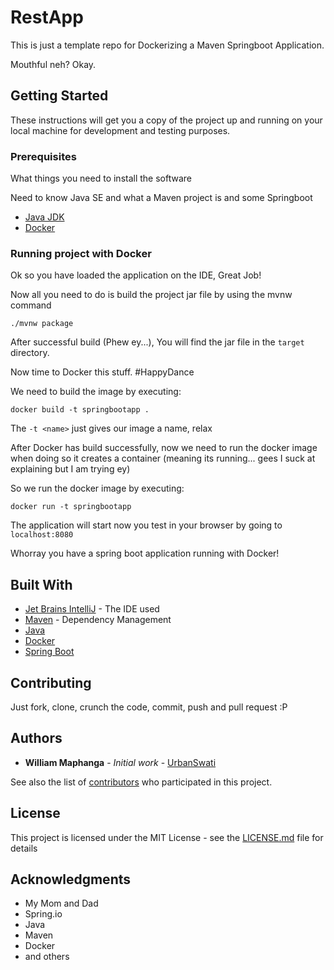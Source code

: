 # RestApp

This is just a template repo for Dockerizing a Maven Springboot Application.

Mouthful neh? Okay.

## Getting Started

These instructions will get you a copy of the project up and running on your local machine for development and testing purposes.

### Prerequisites

What things you need to install the software

Need to know Java SE and what a Maven project is and some Springboot

- [Java JDK](http://www.oracle.com/technetwork/java/javase/downloads/jdk8-downloads-2133151.html)
- [Docker](https://www.docker.com/get-docker)


### Running project with Docker

Ok so you have loaded the application on the IDE, Great Job!

Now all you need to do is build the project jar file
by using the mvnw command
```
./mvnw package
```
After successful build (Phew ey...), You will find the jar file in the `target` directory.

Now time to Docker this stuff. #HappyDance

We need to build the image by executing:
```
docker build -t springbootapp .
```
The `-t <name>` just gives our image a name, relax

After Docker has build successfully, now we need to run the docker image
when doing so it creates a container (meaning its running... gees I suck at explaining but I am trying ey)

So we run the docker image by executing:
```
docker run -t springbootapp
```
The application will start now you test in your browser by going to `localhost:8080`

Whorray you have a spring boot application running with Docker!

## Built With

* [Jet Brains IntelliJ](https://www.jetbrains.com/idea/) - The IDE used
* [Maven](https://maven.apache.org/) - Dependency Management
* [Java](http://www.oracle.com/technetwork/java/javase/downloads/jdk8-downloads-2133151.html)
* [Docker](https://www.docker.com/get-docker)
* [Spring Boot](https://spring.io/guides/gs/spring-boot/)
## Contributing

Just fork, clone, crunch the code, commit, push and pull request :P 

## Authors

* **William Maphanga** - *Initial work* - [UrbanSwati](https://github.com/UrbanSwati)

See also the list of [contributors](https://github.com/your/project/contributors) who participated in this project.

## License

This project is licensed under the MIT License - see the [LICENSE.md](LICENSE.md) file for details

## Acknowledgments

* My Mom and Dad
* Spring.io
* Java
* Maven
* Docker
* and others
